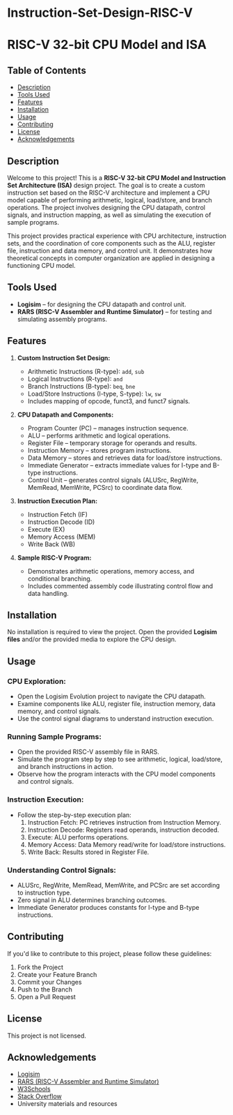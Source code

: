# Instruction-Set-Design-RISC-V

# RISC-V 32-bit CPU Model and ISA

## Table of Contents

- [Description](#description)
- [Tools Used](#tools-used)
- [Features](#features)
- [Installation](#installation)
- [Usage](#usage)
- [Contributing](#contributing)
- [License](#license)
- [Acknowledgements](#acknowledgements)

## Description

Welcome to this project! This is a **RISC-V 32-bit CPU Model and Instruction Set Architecture (ISA)** design project. The goal is to create a custom instruction set based on the RISC-V architecture and implement a CPU model capable of performing arithmetic, logical, load/store, and branch operations. The project involves designing the CPU datapath, control signals, and instruction mapping, as well as simulating the execution of sample programs.  

This project provides practical experience with CPU architecture, instruction sets, and the coordination of core components such as the ALU, register file, instruction and data memory, and control unit. It demonstrates how theoretical concepts in computer organization are applied in designing a functioning CPU model.

## Tools Used

- **Logisim** – for designing the CPU datapath and control unit. 
- **RARS (RISC-V Assembler and Runtime Simulator)** – for testing and simulating assembly programs.

## Features

1. **Custom Instruction Set Design:**
   - Arithmetic Instructions (R-type): `add`, `sub`  
   - Logical Instructions (R-type): `and`  
   - Branch Instructions (B-type): `beq`, `bne`  
   - Load/Store Instructions (I-type, S-type): `lw`, `sw`  
   - Includes mapping of opcode, funct3, and funct7 signals.  

2. **CPU Datapath and Components:**
   - Program Counter (PC) – manages instruction sequence.  
   - ALU – performs arithmetic and logical operations.  
   - Register File – temporary storage for operands and results.  
   - Instruction Memory – stores program instructions.  
   - Data Memory – stores and retrieves data for load/store instructions.  
   - Immediate Generator – extracts immediate values for I-type and B-type instructions.  
   - Control Unit – generates control signals (ALUSrc, RegWrite, MemRead, MemWrite, PCSrc) to coordinate data flow.  

3. **Instruction Execution Plan:**
   - Instruction Fetch (IF)  
   - Instruction Decode (ID)  
   - Execute (EX)  
   - Memory Access (MEM)  
   - Write Back (WB)  

4. **Sample RISC-V Program:**
   - Demonstrates arithmetic operations, memory access, and conditional branching.  
   - Includes commented assembly code illustrating control flow and data handling.

## Installation

No installation is required to view the project. Open the provided **Logisim files** and/or the provided media to explore the CPU design.

## Usage

### CPU Exploration:
- Open the Logisim Evolution project to navigate the CPU datapath.
- Examine components like ALU, register file, instruction memory, data memory, and control signals.
- Use the control signal diagrams to understand instruction execution.

### Running Sample Programs:
- Open the provided RISC-V assembly file in RARS.
- Simulate the program step by step to see arithmetic, logical, load/store, and branch instructions in action.
- Observe how the program interacts with the CPU model components and control signals.

### Instruction Execution:
- Follow the step-by-step execution plan:
  1. Instruction Fetch: PC retrieves instruction from Instruction Memory.
  2. Instruction Decode: Registers read operands, instruction decoded.
  3. Execute: ALU performs operations.
  4. Memory Access: Data Memory read/write for load/store instructions.
  5. Write Back: Results stored in Register File.

### Understanding Control Signals:
- ALUSrc, RegWrite, MemRead, MemWrite, and PCSrc are set according to instruction type.
- Zero signal in ALU determines branching outcomes.
- Immediate Generator produces constants for I-type and B-type instructions.

## Contributing

If you'd like to contribute to this project, please follow these guidelines:

1. Fork the Project  
2. Create your Feature Branch  
3. Commit your Changes  
4. Push to the Branch  
5. Open a Pull Request  

## License

This project is not licensed.

## Acknowledgements

- [Logisim](http://www.cburch.com/logisim/)  
- [RARS (RISC-V Assembler and Runtime Simulator)](https://github.com/TheThirdOne/rars)  
- [W3Schools](https://www.w3schools.com/)
- [Stack Overflow](https://stackoverflow.com/)
- University materials and resources
